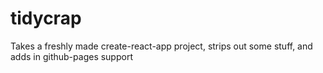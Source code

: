 # tidycrap
Takes a freshly made create-react-app project, strips out some stuff, and adds in github-pages support
